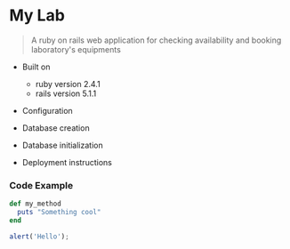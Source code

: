 # My Lab

> A ruby on rails web application for checking availability and booking laboratory's equipments


* Built on
  - ruby version 2.4.1
  - rails version 5.1.1

* Configuration

* Database creation

* Database initialization

* Deployment instructions

### Code Example

```ruby
def my_method
  puts "Something cool"
end
```
```javascript
alert('Hello');
```


